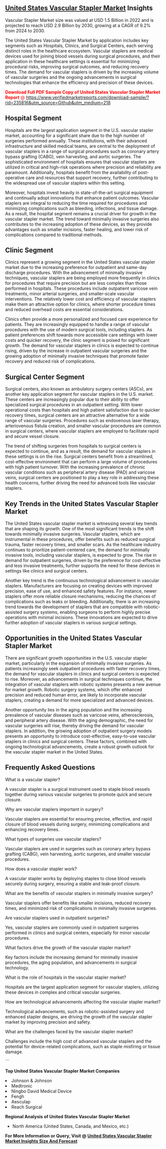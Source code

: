 <h2><a href="https://www.verifiedmarketreports.com/download-sample/?rid=235816&amp;utm_source=Github&amp;utm_medium=218" target="_blank">United States Vascular Stapler Market</a> Insights</h2><p>Vascular Stapler Market size was valued at USD 1.5 Billion in 2022 and is projected to reach USD 2.9 Billion by 2030, growing at a CAGR of 9.2% from 2024 to 2030.</p><p> <p>The United States Vascular Stapler Market by application includes key segments such as Hospitals, Clinics, and Surgical Centers, each serving distinct roles in the healthcare ecosystem. Vascular staplers are medical devices used for joining blood vessels during surgical procedures, and their application in these healthcare settings is essential for minimizing procedural risks, improving surgical outcomes, and reducing recovery times. The demand for vascular staplers is driven by the increasing volume of vascular surgeries and the ongoing advancements in surgical technologies that enhance the efficiency and precision of these devices.</p> <p><p><span class=""><span style="color: #ff0000;"><strong>Download Full PDF Sample Copy of United States Vascular Stapler Market Report</strong> @ </span><a href="https://www.verifiedmarketreports.com/download-sample/?rid=235816&amp;utm_source=Github&amp;utm_medium=218" target="_blank">https://www.verifiedmarketreports.com/download-sample/?rid=235816&amp;utm_source=Github&amp;utm_medium=218</a></span></p></p> <h2>Hospital Segment</h2> <p>Hospitals are the largest application segment in the U.S. vascular stapler market, accounting for a significant share due to the high number of surgeries performed annually. These institutions, with their advanced infrastructure and skilled medical teams, are central to the deployment of vascular staplers in a range of surgical procedures such as coronary artery bypass grafting (CABG), vein harvesting, and aortic surgeries. The sophisticated environment of hospitals ensures that vascular staplers are utilized in critical and high-risk operations where precision and reliability are paramount. Additionally, hospitals benefit from the availability of post-operative care and resources that support recovery, further contributing to the widespread use of vascular staplers within this setting.</p> <p>Moreover, hospitals invest heavily in state-of-the-art surgical equipment and continually adopt innovations that enhance patient outcomes. Vascular staplers are integral to reducing the time required for procedures and minimizing complications such as bleeding, infections, and tissue damage. As a result, the hospital segment remains a crucial driver for growth in the vascular stapler market. The trend toward minimally invasive surgeries also contributes to the increasing adoption of these devices, as they provide advantages such as smaller incisions, faster healing, and lower risk of complications compared to traditional methods.</p> <h2>Clinic Segment</h2> <p>Clinics represent a growing segment in the United States vascular stapler market due to the increasing preference for outpatient and same-day discharge procedures. With the advancement of minimally invasive techniques, vascular staplers are being employed more frequently in clinics for procedures that require precision but are less complex than those performed in hospitals. These procedures include outpatient varicose vein treatments, minor arterial surgeries, and smaller-scale vascular interventions. The relatively lower cost and efficiency of vascular staplers make them an attractive option for clinics, where shorter procedure times and reduced overhead costs are essential considerations.</p> <p>Clinics often provide a more personalized and focused care experience for patients. They are increasingly equipped to handle a range of vascular procedures with the use of modern surgical tools, including staplers. As patient preferences shift towards more accessible care settings with lower costs and quicker recovery, the clinic segment is poised for significant growth. The demand for vascular staplers in clinics is expected to continue rising, driven by the increase in outpatient vascular surgeries and the growing adoption of minimally invasive techniques that promote faster recovery and reduced risk of complications.</p> <h2>Surgical Center Segment</h2> <p>Surgical centers, also known as ambulatory surgery centers (ASCs), are another key application segment for vascular staplers in the U.S. market. These centers are increasingly popular due to their ability to offer specialized surgical procedures in an outpatient setting. With lower operational costs than hospitals and high patient satisfaction due to quicker recovery times, surgical centers are an attractive alternative for a wide range of vascular surgeries. Procedures such as endovenous laser therapy, arteriovenous fistula creation, and smaller vascular procedures are common in surgical centers, where vascular staplers are employed to facilitate rapid and secure vessel closure.</p> <p>The trend of shifting surgeries from hospitals to surgical centers is expected to continue, and as a result, the demand for vascular staplers in these settings is on the rise. Surgical centers benefit from a streamlined, cost-effective environment that can perform a large volume of procedures with high patient turnover. With the increasing prevalence of chronic vascular conditions such as peripheral artery disease (PAD) and varicose veins, surgical centers are positioned to play a key role in addressing these health concerns, further driving the need for advanced tools like vascular staplers.</p> <h2>Key Trends in the United States Vascular Stapler Market</h2> <p>The United States vascular stapler market is witnessing several key trends that are shaping its growth. One of the most significant trends is the shift towards minimally invasive surgeries. Vascular staplers, which are instrumental in these procedures, offer benefits such as reduced surgical trauma, faster recovery times, and smaller scars. As the healthcare industry continues to prioritize patient-centered care, the demand for minimally invasive tools, including vascular staplers, is expected to grow. The rise in demand for outpatient surgeries, driven by the preference for cost-effective and less invasive treatments, further supports the need for these devices in settings like clinics and surgical centers.</p> <p>Another key trend is the continuous technological advancement in vascular staplers. Manufacturers are focusing on creating devices with improved precision, ease of use, and enhanced safety features. For instance, newer staplers offer more reliable closure mechanisms, reducing the chances of complications such as leaks or bleeding. Additionally, there is an increasing trend towards the development of staplers that are compatible with robotic-assisted surgery systems, enabling surgeons to perform highly precise operations with minimal incisions. These innovations are expected to drive further adoption of vascular staplers in various surgical settings.</p> <h2>Opportunities in the United States Vascular Stapler Market</h2> <p>There are significant growth opportunities in the U.S. vascular stapler market, particularly in the expansion of minimally invasive surgeries. As patients increasingly seek outpatient procedures with faster recovery times, the demand for vascular staplers in clinics and surgical centers is expected to rise. Moreover, as advancements in surgical techniques continue, the integration of vascular staplers with robotic systems presents a new avenue for market growth. Robotic surgery systems, which offer enhanced precision and reduced human error, are likely to incorporate vascular staplers, creating a demand for more specialized and advanced devices.</p> <p>Another opportunity lies in the aging population and the increasing prevalence of vascular diseases such as varicose veins, atherosclerosis, and peripheral artery disease. With the aging demographic, the need for vascular surgeries will rise, thereby driving the demand for vascular staplers. In addition, the growing adoption of outpatient surgery models presents an opportunity to introduce cost-effective, easy-to-use vascular staplers in clinics and surgical centers. These factors, combined with ongoing technological advancements, create a robust growth outlook for the vascular stapler market in the United States.</p> <h2>Frequently Asked Questions</h2> <p>What is a vascular stapler?</p> <p>A vascular stapler is a surgical instrument used to staple blood vessels together during various vascular surgeries to promote quick and secure closure.</p> <p>Why are vascular staplers important in surgery?</p> <p>Vascular staplers are essential for ensuring precise, effective, and rapid closure of blood vessels during surgery, minimizing complications and enhancing recovery times.</p> <p>What types of surgeries use vascular staplers?</p> <p>Vascular staplers are used in surgeries such as coronary artery bypass grafting (CABG), vein harvesting, aortic surgeries, and smaller vascular procedures.</p> <p>How does a vascular stapler work?</p> <p>A vascular stapler works by deploying staples to close blood vessels securely during surgery, ensuring a stable and leak-proof closure.</p> <p>What are the benefits of vascular staplers in minimally invasive surgery?</p> <p>Vascular staplers offer benefits like smaller incisions, reduced recovery times, and minimized risk of complications in minimally invasive surgeries.</p> <p>Are vascular staplers used in outpatient surgeries?</p> <p>Yes, vascular staplers are commonly used in outpatient surgeries performed in clinics and surgical centers, especially for minor vascular procedures.</p> <p>What factors drive the growth of the vascular stapler market?</p> <p>Key factors include the increasing demand for minimally invasive procedures, the aging population, and advancements in surgical technology.</p> <p>What is the role of hospitals in the vascular stapler market?</p> <p>Hospitals are the largest application segment for vascular staplers, utilizing these devices in complex and critical vascular surgeries.</p> <p>How are technological advancements affecting the vascular stapler market?</p> <p>Technological advancements, such as robotic-assisted surgery and enhanced stapler designs, are driving the growth of the vascular stapler market by improving precision and safety.</p> <p>What are the challenges faced by the vascular stapler market?</p> <p>Challenges include the high cost of advanced vascular staplers and the potential for device-related complications, such as staple misfiring or tissue damage.</p> ```</p><p><strong>Top United States Vascular Stapler Market Companies</strong></p><div data-test-id=""><p><li>Johnson & Johnson</li><li> Medtronic</li><li> Ningbo David Medical Device</li><li> Fengh</li><li> Aesculap</li><li> Reach Surgical</li></p><div><strong>Regional Analysis of&nbsp;United States Vascular Stapler Market</strong></div><ul><li dir="ltr"><p dir="ltr">North America&nbsp;(United States, Canada, and Mexico, etc.)</p></li></ul><p><strong>For More Information or Query, Visit @&nbsp;</strong><strong><a href="https://www.verifiedmarketreports.com/product/vascular-stapler-market/?utm_source=Github&amp;utm_medium=218" target="_blank">United States Vascular Stapler Market Insights Size And Forecast</a></strong></p></div>
